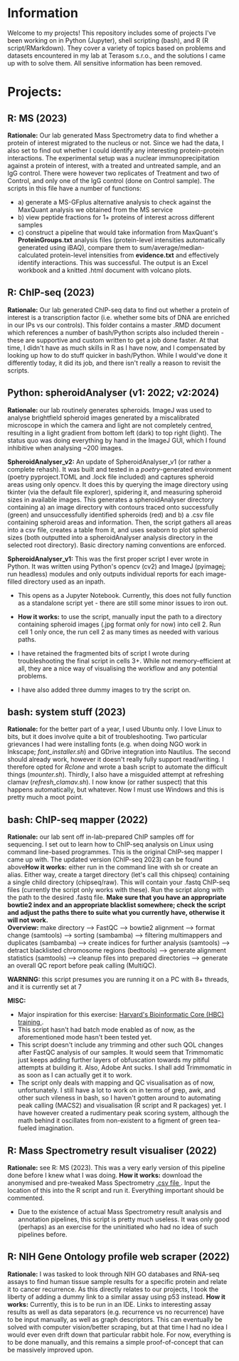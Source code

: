 # Information

Welcome to my projects! This repository includes some of projects I've been working on in Python (Jupyter), shell scripting (bash), and R (R script/RMarkdown). They cover a variety of topics based on problems and datasets encountered in my lab at Terasom s.r.o., and the solutions I came up with to solve them. All sensitive information has been removed.

# Projects:
## R: MS (2023)
<strong>Rationale:</strong> Our lab generated Mass Spectrometry data to find whether a protein of interest migrated to the nucleus or not. Since we had the data, I also set to find out whether I could identify any interesting protein-protein interactions. The experimental setup was a nuclear immunoprecipitation against a protein of interest, with a treated and untreated sample, and an IgG control. There were however two replicates of Treatment and two of Control, and only one of the IgG control (done on Control sample). The scripts in this file have a number of functions: 
  - a) generate a MS-GFplus alternative analysis to check against the MaxQuant analysis we obtained from the MS service
  - b) view peptide fractions for 1+ proteins of interest across different samples
  - c) construct a pipeline that would take information from MaxQuant's <strong>ProteinGroups.txt</strong> analysis files (protein-level intensities automatically generated using iBAQ), compare them to sum/average/median-calculated protein-level intensities from <strong>evidence.txt</strong> and effectively identify interactions. This was successful. The output is an Excel workbook and a knitted .html document with volcano plots.

## R: ChIP-seq (2023)
<strong>Rationale:</strong> Our lab generated ChIP-seq data to find out whether a protein of interest is a transcription factor (i.e. whether some bits of DNA are enriched in our IPs vs our controls). This folder contains a master .RMD document which references a number of bash/Python scripts also included therein - these are supportive and custom written to get a job done faster. At that time, I didn't have as much skills in R as I have now, and I compensated by looking up how to do stuff quicker in bash/Python. While I would've done it differently today, it did its job, and there isn't really a reason to revisit the scripts.

## Python: spheroidAnalyser (v1: 2022; v2:2024)
<strong>Rationale:</strong> our lab routinely generates spheroids. ImageJ was used to analyse brightfield spheroid images generated by a miscalibrated microscope in which the camera and light are not completely centred, resulting in a light gradient from bottom left (dark) to top right (light). The status quo was doing everything by hand in the ImageJ GUI, which I found inhibitive when analysing ~200 images. 

<strong>SpheroidAnalyser_v2:</strong> An update of SpheroidAnalyser_v1 (or rather a complete rehash). It was built and tested in a *poetry*-generated environment (poetry pyproject.TOML and .lock file included) and captures spheroid areas using only opencv. It does this by querying the image directory using tkinter (via the default file explorer), spidering it, and measuring spheroid sizes in available images. This generates a spheroidAnalyser directory containing a) an image directory with contours traced onto successfully (green) and unsuccessfully identified spheroids (red) and b) a .csv file containing spheroid areas and information. Then, the script gathers all areas into a csv file, creates a table from it, and uses seaborn to plot spheroid sizes (both outputted into a spheroidAnalyser analysis directory in the selected root directory). Basic directory naming conventions are enforced.

<strong>SpheroidAnalyser_v1:</strong> This was the first proper script I ever wrote in Python. It was written using Python's opencv (cv2) and ImageJ (pyimagej; run headless) modules and only outputs individual reports for each image-filled directory used as an inpath. 
  - This opens as a Jupyter Notebook. Currently, this does not fully function as a standalone script yet - there are still some minor issues to iron out.
  - <strong>How it works:</strong> to use the script, manually input the path to a directory containing spheroid images (.jpg format only for now) into cell 2. Run cell 1 only once, the run cell 2 as many times as needed with various paths.

  - I have retained the fragmented bits of script I wrote during troubleshooting the final script in cells 3+. While not memory-efficient at all, they are a nice way of visualising the workflow and any potential problems.
  - I have also added three dummy images to try the script on.

## bash: system stuff (2023)
<strong>Rationale:</strong> for the better part of a year, I used Ubuntu only. I love Linux to bits, but it does involve quite a bit of troubleshooting. Two particular grievances I had were installing fonts (e.g. when doing NGO work in Inkscape;  *font_installer.sh*) and GDrive integration into Nautilus. The second should already work, however it doesn't really fully support read/writing. I therefore opted for *Rclone* and wrote a bash script to automate the difficult things (*mounter.sh*). Thirdly, I also have a misguided attempt at refreshing clamav (*refresh_clamav.sh*). I now know (or rather suspect) that this happens automatically, but whatever. Now I must use Windows and this is pretty much a moot point.    

## bash: ChIP-seq mapper (2022)
<strong>Rationale:</strong> our lab sent off in-lab-prepared ChIP samples off for sequencing. I set out to learn how to ChIP-seq analysis on Linux using command line-based programmes. This is the original ChIP-seq mapper I came up with. The updated version (ChIP-seq 2023) can be found above<strong>How it works:</strong> either run in the command line with sh or create an alias. Either way, create a target directory (let's call this chipseq) containing a single child directory (chipseq/raw). This will contain your .fastq ChIP-seq files (currently the script only works with these). Run the script along with the path to the desired .fastq file. <strong> Make sure that you have an appropriate bowtie2 index and an appropriate blacklist somewhere; check the script and adjust the paths there to suite what you currently have, otherwise it will not work. </strong>  
<strong>Overview:</strong> make directory --> FastQC --> bowtie2 alignment --> format change (samtools) --> sorting (sambamba) --> filtering multimappers and duplicates (sambamba) --> create indices  for further analysis (samtools) --> detract blacklisted chromosome regions (bedtools) --> generate alignment statistics (samtools) --> cleanup files into prepared directories --> generate an overall QC report before peak calling (MultiQC).

<strong>WARNING:</strong> this script presumes you are running it on a PC with 8+ threads, and it is currently set at 7

<strong>MISC:</strong>
  - Major inspiration for this exercise: <a href="https://github.com/hbctraining/Intro-to-ChIPseq/blob/master/schedule/3-day.md"> Harvard's Bioinformatic Core (HBC) training </a>.
  - This script hasn't had batch mode enabled as of now, as the aforementioned mode hasn't been tested yet.
  - This script doesn't include any trimming and other such QOL changes after FastQC analysis of our samples. It would seem that Trimmomatic just keeps adding further layers of obfuscation towards my pitiful attempts at building it. Also, Adobe Ant sucks. I shall add Trimmomatic in as soon as I can actually get it to work.
  - The script only deals with mapping and QC visualisation as of now, unfortunately. I still have a lot to work on in terms of grep, awk, and other such vileness in bash, so I haven't gotten around to automating peak calling (MACS2) and visualisation (R script and R packages) yet. I have however created a rudimentary peak scoring system, although the math behind it oscillates from non-existent to a figment of green tea-fueled imagination.

## R: Mass Spectrometry result visualiser (2022)
<strong>Rationale:</strong> see R: MS (2023). This was a very early version of this pipeline done before I knew what I was doing.
<strong>How it works:</strong> download the anonymised and pre-tweaked Mass Spectrometry <a href="https://github.com/tomasmartak/Projects/tree/main/R/raw"> .csv file </a>. Input the location of this into the R script and run it. Everything important should be commented.

  - Due to the existence of actual Mass Spectrometry result analysis and annotation pipelines, this script is pretty much useless. It was only good (perhaps) as an exercise for the uninitiated who had no idea of such pipelines before.  

## R: NIH Gene Ontology profile web scraper (2022)
<strong>Rationale:</strong> I was tasked to look through NIH GO databases and RNA-seq assays to find human tissue sample results for a specific protein and relate it to cancer recurrence. As this directly relates to our projects, I took the liberty of adding a dummy link to a similar assay using p53 instead.
<strong>How it works:</strong> Currently, this is to be run in an IDE. Links to interesting assay results as well as data separators (e.g. recurrence vs no recurrence) have to be input manually, as well as graph descriptors. This can eventually be solved with computer vision/better scraping, but at that time I had no idea I would ever even drift down that particular rabbit hole. For now, everything is to be done manually, and this remains a simple proof-of-concept that can be massively improved upon.
